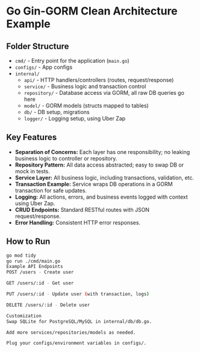 # Go Gin-GORM Clean Architecture Example

## Folder Structure

- `cmd/` - Entry point for the application (`main.go`)
- `configs/` - App configs
- `internal/`
    - `api/` - HTTP handlers/controllers (routes, request/response)
    - `service/` - Business logic and transaction control
    - `repository/` - Database access via GORM, all raw DB queries go here
    - `model/` - GORM models (structs mapped to tables)
    - `db/` - DB setup, migrations
    - `logger/` - Logging setup, using Uber Zap

## Key Features

- **Separation of Concerns:** Each layer has one responsibility; no leaking business logic to controller or repository.
- **Repository Pattern:** All data access abstracted; easy to swap DB or mock in tests.
- **Service Layer:** All business logic, including transactions, validation, etc.
- **Transaction Example:** Service wraps DB operations in a GORM transaction for safe updates.
- **Logging:** All actions, errors, and business events logged with context using Uber Zap.
- **CRUD Endpoints:** Standard RESTful routes with JSON request/response.
- **Error Handling:** Consistent HTTP error responses.

## How to Run

```bash
go mod tidy
go run ./cmd/main.go
Example API Endpoints
POST /users - Create user

GET /users/:id - Get user

PUT /users/:id - Update user (with transaction, logs)

DELETE /users/:id - Delete user

Customization
Swap SQLite for PostgreSQL/MySQL in internal/db/db.go.

Add more services/repositories/models as needed.

Plug your configs/environment variables in configs/.

